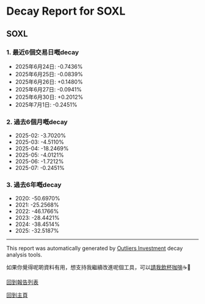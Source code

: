 # Decay Report for SOXL

## SOXL

### 1. 最近6個交易日嘅decay

- 2025年6月24日: -0.7436%
- 2025年6月25日: -0.0839%
- 2025年6月26日: +0.1480%
- 2025年6月27日: -0.0941%
- 2025年6月30日: +0.2012%
- 2025年7月1日: -0.2451%

### 2. 過去6個月嘅decay

- 2025-02: -3.7020%
- 2025-03: -4.5110%
- 2025-04: -18.2469%
- 2025-05: -4.0121%
- 2025-06: -1.7212%
- 2025-07: -0.2451%

### 3. 過去6年嘅decay

- 2020: -50.6970%
- 2021: -25.2568%
- 2022: -46.1766%
- 2023: -28.4421%
- 2024: -38.4514%
- 2025: -32.5187%

------------------------------
This report was automatically generated by [Outliers Investment](https://outliersecon.github.io/Outliers-Investment/) decay analysis tools.

如果你覺得呢啲資料有用，想支持我繼續改進呢個工具，可以[請我飲杯咖啡](https://buymeacoffee.com/outliersecon)☕🙏

[回到報告列表](https://outliersecon.github.io/Outliers-Investment/reports/reports_public)

[回到主頁](https://outliersecon.github.io/Outliers-Investment/)